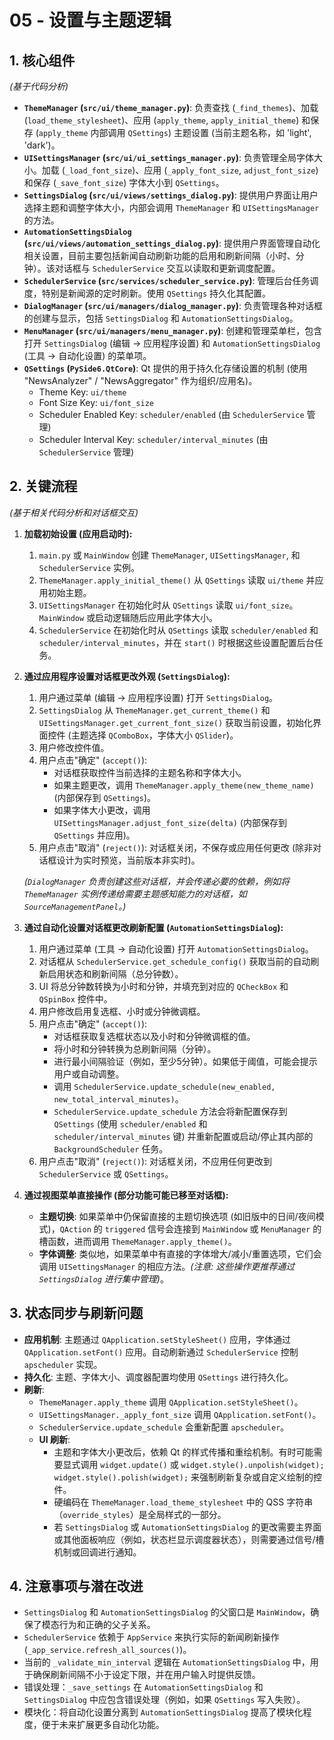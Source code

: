 # 05 - 设置与主题逻辑

## 1. 核心组件

*(基于代码分析)*

- **`ThemeManager` (`src/ui/theme_manager.py`)**: 负责查找 (`_find_themes`)、加载 (`load_theme_stylesheet`)、应用 (`apply_theme`, `apply_initial_theme`) 和保存 (`apply_theme` 内部调用 `QSettings`) 主题设置 (当前主题名称，如 'light', 'dark')。
- **`UISettingsManager` (`src/ui/ui_settings_manager.py`)**: 负责管理全局字体大小。加载 (`_load_font_size`)、应用 (`_apply_font_size`, `adjust_font_size`) 和保存 (`_save_font_size`) 字体大小到 `QSettings`。
- **`SettingsDialog` (`src/ui/views/settings_dialog.py`)**: 提供用户界面让用户选择主题和调整字体大小，内部会调用 `ThemeManager` 和 `UISettingsManager` 的方法。
- **`AutomationSettingsDialog` (`src/ui/views/automation_settings_dialog.py`)**: 提供用户界面管理自动化相关设置，目前主要包括新闻自动刷新功能的启用和刷新间隔（小时、分钟）。该对话框与 `SchedulerService` 交互以读取和更新调度配置。
- **`SchedulerService` (`src/services/scheduler_service.py`)**: 管理后台任务调度，特别是新闻源的定时刷新。使用 `QSettings` 持久化其配置。
- **`DialogManager` (`src/ui/managers/dialog_manager.py`)**: 负责管理各种对话框的创建与显示，包括 `SettingsDialog` 和 `AutomationSettingsDialog`。
- **`MenuManager` (`src/ui/managers/menu_manager.py`)**: 创建和管理菜单栏，包含打开 `SettingsDialog` (编辑 -> 应用程序设置) 和 `AutomationSettingsDialog` (工具 -> 自动化设置) 的菜单项。
- **`QSettings` (`PySide6.QtCore`)**: Qt 提供的用于持久化存储设置的机制 (使用 \"NewsAnalyzer\" / \"NewsAggregator\" 作为组织/应用名)。
    - Theme Key: `ui/theme`
    - Font Size Key: `ui/font_size`
    - Scheduler Enabled Key: `scheduler/enabled` (由 `SchedulerService` 管理)
    - Scheduler Interval Key: `scheduler/interval_minutes` (由 `SchedulerService` 管理)

## 2. 关键流程

*(基于相关代码分析和对话框交互)*

1.  **加载初始设置 (应用启动时):**
    1.  `main.py` 或 `MainWindow` 创建 `ThemeManager`, `UISettingsManager`, 和 `SchedulerService` 实例。
    2.  `ThemeManager.apply_initial_theme()` 从 `QSettings` 读取 `ui/theme` 并应用初始主题。
    3.  `UISettingsManager` 在初始化时从 `QSettings` 读取 `ui/font_size`。`MainWindow` 或启动逻辑随后应用此字体大小。
    4.  `SchedulerService` 在初始化时从 `QSettings` 读取 `scheduler/enabled` 和 `scheduler/interval_minutes`，并在 `start()` 时根据这些设置配置后台任务。

2.  **通过应用程序设置对话框更改外观 (`SettingsDialog`):**
    1.  用户通过菜单 (编辑 -> 应用程序设置) 打开 `SettingsDialog`。
    2.  `SettingsDialog` 从 `ThemeManager.get_current_theme()` 和 `UISettingsManager.get_current_font_size()` 获取当前设置，初始化界面控件 (主题选择 `QComboBox`，字体大小 `QSlider`)。
    3.  用户修改控件值。
    4.  用户点击"确定" (`accept()`):
        -   对话框获取控件当前选择的主题名称和字体大小。
        -   如果主题更改，调用 `ThemeManager.apply_theme(new_theme_name)` (内部保存到 `QSettings`)。
        -   如果字体大小更改，调用 `UISettingsManager.adjust_font_size(delta)` (内部保存到 `QSettings` 并应用)。
    5.  用户点击"取消" (`reject()`): 对话框关闭，不保存或应用任何更改 (除非对话框设计为实时预览，当前版本非实时)。

    *(`DialogManager` 负责创建这些对话框，并会传递必要的依赖，例如将 `ThemeManager` 实例传递给需要主题感知能力的对话框，如 `SourceManagementPanel`。)*

3.  **通过自动化设置对话框更改刷新配置 (`AutomationSettingsDialog`):**
    1.  用户通过菜单 (工具 -> 自动化设置) 打开 `AutomationSettingsDialog`。
    2.  对话框从 `SchedulerService.get_schedule_config()` 获取当前的自动刷新启用状态和刷新间隔（总分钟数）。
    3.  UI 将总分钟数转换为小时和分钟，并填充到对应的 `QCheckBox` 和 `QSpinBox` 控件中。
    4.  用户修改启用复选框、小时或分钟微调框。
    5.  用户点击"确定" (`accept()`):
        -   对话框获取复选框状态以及小时和分钟微调框的值。
        -   将小时和分钟转换为总刷新间隔（分钟）。
        -   进行最小间隔验证（例如，至少5分钟）。如果低于阈值，可能会提示用户或自动调整。
        -   调用 `SchedulerService.update_schedule(new_enabled, new_total_interval_minutes)`。
        -   `SchedulerService.update_schedule` 方法会将新配置保存到 `QSettings` (使用 `scheduler/enabled` 和 `scheduler/interval_minutes` 键) 并重新配置或启动/停止其内部的 `BackgroundScheduler` 任务。
    6.  用户点击"取消" (`reject()`): 对话框关闭，不应用任何更改到 `SchedulerService` 或 `QSettings`。

4.  **通过视图菜单直接操作 (部分功能可能已移至对话框):**
    *   **主题切换**: 如果菜单中仍保留直接的主题切换选项 (如旧版中的日间/夜间模式)，`QAction` 的 `triggered` 信号会连接到 `MainWindow` 或 `MenuManager` 的槽函数，进而调用 `ThemeManager.apply_theme()`。
    *   **字体调整**: 类似地，如果菜单中有直接的字体增大/减小/重置选项，它们会调用 `UISettingsManager` 的相应方法。*(注意: 这些操作更推荐通过 `SettingsDialog` 进行集中管理)*。

## 3. 状态同步与刷新问题

-   **应用机制**: 主题通过 `QApplication.setStyleSheet()` 应用，字体通过 `QApplication.setFont()` 应用。自动刷新通过 `SchedulerService` 控制 `apscheduler` 实现。
-   **持久化**: 主题、字体大小、调度器配置均使用 `QSettings` 进行持久化。
-   **刷新**:
    -   `ThemeManager.apply_theme` 调用 `QApplication.setStyleSheet()`。
    -   `UISettingsManager._apply_font_size` 调用 `QApplication.setFont()`。
    -   `SchedulerService.update_schedule` 会重新配置 `apscheduler`。
    -   **UI 刷新**:
        -   主题和字体大小更改后，依赖 Qt 的样式传播和重绘机制。有时可能需要显式调用 `widget.update()` 或 `widget.style().unpolish(widget); widget.style().polish(widget);` 来强制刷新复杂或自定义绘制的控件。
        -   硬编码在 `ThemeManager.load_theme_stylesheet` 中的 QSS 字符串（`override_styles`）是全局样式的一部分。
        -   若 `SettingsDialog` 或 `AutomationSettingsDialog` 的更改需要主界面或其他面板响应（例如，状态栏显示调度器状态），则需要通过信号/槽机制或回调进行通知。

## 4. 注意事项与潜在改进

-   `SettingsDialog` 和 `AutomationSettingsDialog` 的父窗口是 `MainWindow`，确保了模态行为和正确的父子关系。
-   `SchedulerService` 依赖于 `AppService` 来执行实际的新闻刷新操作 (`_app_service.refresh_all_sources()`)。
-   当前的 `_validate_min_interval` 逻辑在 `AutomationSettingsDialog` 中，用于确保刷新间隔不小于设定下限，并在用户输入时提供反馈。
-   错误处理：`_save_settings` 在 `AutomationSettingsDialog` 和 `SettingsDialog` 中应包含错误处理（例如，如果 `QSettings` 写入失败）。
-   模块化：将自动化设置分离到 `AutomationSettingsDialog` 提高了模块化程度，便于未来扩展更多自动化功能。 